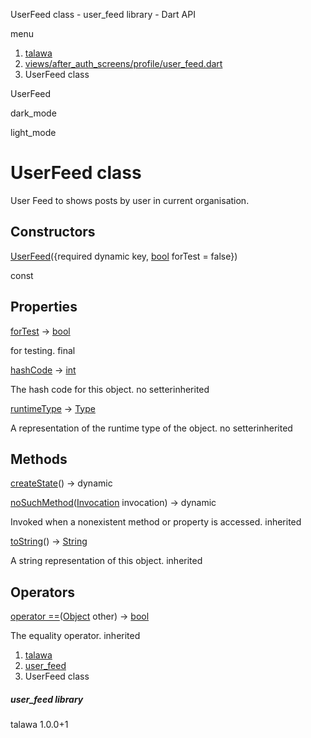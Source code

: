 




UserFeed class - user\_feed library - Dart API







menu

1. [talawa](../index.html)
2. [views/after\_auth\_screens/profile/user\_feed.dart](../file-___home_harshil_Desktop_open-source_palisadoes_talawa_lib_views_after_auth_screens_profile_user_feed/)
3. UserFeed class

UserFeed


dark\_mode

light\_mode




# UserFeed class


User Feed to shows posts by user in current organisation.


## Constructors

[UserFeed](../file-___home_harshil_Desktop_open-source_palisadoes_talawa_lib_views_after_auth_screens_profile_user_feed/UserFeed/UserFeed.html)({required dynamic key, [bool](https://api.flutter.dev/flutter/dart-core/bool-class.html) forTest = false})

const



## Properties

[forTest](../file-___home_harshil_Desktop_open-source_palisadoes_talawa_lib_views_after_auth_screens_profile_user_feed/UserFeed/forTest.html)
→ [bool](https://api.flutter.dev/flutter/dart-core/bool-class.html)

for testing.
final

[hashCode](https://api.flutter.dev/flutter/dart-core/Object/hashCode.html)
→ [int](https://api.flutter.dev/flutter/dart-core/int-class.html)

The hash code for this object.
no setterinherited

[runtimeType](https://api.flutter.dev/flutter/dart-core/Object/runtimeType.html)
→ [Type](https://api.flutter.dev/flutter/dart-core/Type-class.html)

A representation of the runtime type of the object.
no setterinherited



## Methods

[createState](../file-___home_harshil_Desktop_open-source_palisadoes_talawa_lib_views_after_auth_screens_profile_user_feed/UserFeed/createState.html)()
→ dynamic



[noSuchMethod](https://api.flutter.dev/flutter/dart-core/Object/noSuchMethod.html)([Invocation](https://api.flutter.dev/flutter/dart-core/Invocation-class.html) invocation)
→ dynamic


Invoked when a nonexistent method or property is accessed.
inherited

[toString](https://api.flutter.dev/flutter/dart-core/Object/toString.html)()
→ [String](https://api.flutter.dev/flutter/dart-core/String-class.html)


A string representation of this object.
inherited



## Operators

[operator ==](https://api.flutter.dev/flutter/dart-core/Object/operator_equals.html)([Object](https://api.flutter.dev/flutter/dart-core/Object-class.html) other)
→ [bool](https://api.flutter.dev/flutter/dart-core/bool-class.html)


The equality operator.
inherited



 


1. [talawa](../index.html)
2. [user\_feed](../file-___home_harshil_Desktop_open-source_palisadoes_talawa_lib_views_after_auth_screens_profile_user_feed/)
3. UserFeed class

##### user\_feed library





talawa
1.0.0+1






